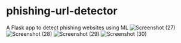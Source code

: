 # phishing-url-detector
A Flask app to detect phishing websites using ML
![Screenshot (27)](https://github.com/user-attachments/assets/d80124c8-d576-443d-b186-2c3953150500)
![Screenshot (28)](https://github.com/user-attachments/assets/6f72903a-be16-4494-9c60-3279456b157d)
![Screenshot (29)](https://github.com/user-attachments/assets/3530e638-205f-44f2-b49f-f7ea54a7bf4a)
![Screenshot (30)](https://github.com/user-attachments/assets/8f8c8569-556f-4fe3-a4ce-f17cdf482e94)
